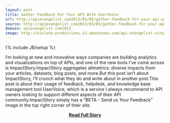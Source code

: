 ```yaml
---
layout: post
title: Gather Feedback For Your API With UserVoice
url: http://apievangelist.com2013/03/05/gather-feedback-for-your-api-with-uservoice/
source: http://apievangelist.com2013/03/05/gather-feedback-for-your-api-with-uservoice/
domain: apievangelist.com2013
image: http://kinlane-productions.s3.amazonaws.com/api-evangelist-site/blog/impactstory-logo.png
---
```

{% include JB/setup %}<p>I’m looking at new and innovative ways companies are building analytics and visualizations on top of APIs, and one of the new tools I’ve come across is ImpactStory.ImpactStory aggregates altmetrics: diverse impacts from your articles, datasets, blog posts, and more.But this post isn’t about ImpactStory, I’ll crunch what they do and write about in another post.This post is about their usage of feedback, helpdesk, and knowledge base management tool UserVoice, which is a service I always recommend to API owners looking to support different aspects of their API community.ImpactStory simply has a “BETA - Send us Your Feedback” image in the top right corner of their site.</p>
<center><p><a href="http://apievangelist.com2013/03/05/gather-feedback-for-your-api-with-uservoice/" style='padding:25px; font-sze:18px; font-weight: bold;'>Read Full Story</a></p></center>
